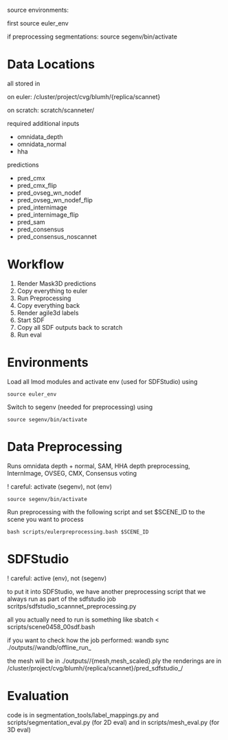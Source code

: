 source environments:

first 
source euler_env

if preprocessing segmentations:
source segenv/bin/activate


# Data Locations

all stored in

on euler:
/cluster/project/cvg/blumh/{replica/scannet}

on scratch:
scratch/scanneter/<scene>

required additional inputs
- omnidata_depth
- omnidata_normal
- hha

predictions
- pred_cmx
- pred_cmx_flip
- pred_ovseg_wn_nodef
- pred_ovseg_wn_nodef_flip
- pred_internimage
- pred_internimage_flip
- pred_sam
- pred_consensus
- pred_consensus_noscannet

# Workflow

1. Render Mask3D predictions
2. Copy everything to euler
3. Run Preprocessing
4. Copy everything back
5. Render agile3d labels
6. Start SDF
7. Copy all SDF outputs back to scratch
8. Run eval

# Environments

Load all lmod modules and activate env (used for SDFStudio) using

```
source euler_env
```

Switch to segenv (needed for preprocessing) using

```
source segenv/bin/activate
```


# Data Preprocessing

Runs omnidata depth + normal, SAM, HHA depth preprocessing, InternImage, OVSEG, CMX, Consensus voting

! careful: activate (segenv), not (env)

```
source segenv/bin/activate
```

Run preprocessing with the following script and set $SCENE_ID to the scene you want to process

```
bash scripts/eulerpreprocessing.bash $SCENE_ID
```


# SDFStudio
! careful: active (env), not (segenv)

to put it into SDFStudio, we have another preprocessing script that we always run as part of the sdfstudio job
scritps/sdfstudio_scannnet_preprocessing.py

all you actually need to run is something like
sbatch < scripts/scene0458_00sdf.bash

if you want to check how the job performed:
wandb sync ./outputs/<timestamp of experiment>/wandb/offline_run_<id>

the mesh will be in ./outputs/<timestamp of experiment>/{mesh,mesh_scaled}.ply
the renderings are in /cluster/project/cvg/blumh/{replica/scannet}/pred_sdfstudio_<timestamp>/

# Evaluation
code is in segmentation_tools/label_mappings.py and scripts/segmentation_eval.py (for 2D eval) and in scripts/mesh_eval.py (for 3D eval)
